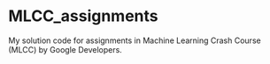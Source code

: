 # MLCC_assignments
My solution code for assignments in Machine Learning Crash Course (MLCC) by Google Developers.
